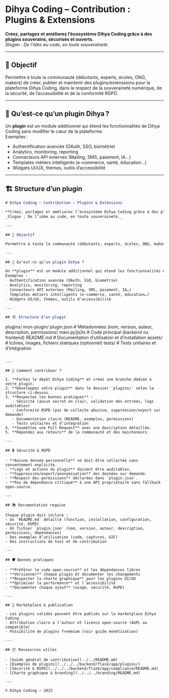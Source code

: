 # Dihya Coding – Contribution : Plugins & Extensions

**Créez, partagez et améliorez l’écosystème Dihya Coding grâce à des plugins souverains, sécurisés et ouverts.**  
_Slogan : De l’idée au code, en toute souveraineté._

---

## 🎯 Objectif

Permettre à toute la communauté (débutants, experts, écoles, ONG, makers) de créer, publier et maintenir des plugins/extenssions pour la plateforme Dihya Coding, dans le respect de la souveraineté numérique, de la sécurité, de l’accessibilité et de la conformité RGPD.

---

## 🧩 Qu’est-ce qu’un plugin Dihya ?

Un **plugin** est un module additionnel qui étend les fonctionnalités de Dihya Coding sans modifier le cœur de la plateforme.  
Exemples :  
- Authentification avancée (OAuth, SSO, biométrie)
- Analytics, monitoring, reporting
- Connecteurs API externes (Mailing, SMS, paiement, IA…)
- Templates métiers intelligents (e-commerce, santé, éducation…)
- Widgets UI/UX, thèmes, outils d’accessibilité

---

## 🏗️ Structure d’un plugin
```markdown
# Dihya Coding – Contribution : Plugins & Extensions

**Créez, partagez et améliorez l’écosystème Dihya Coding grâce à des plugins souverains, sécurisés et ouverts.**  
_Slogan : De l’idée au code, en toute souveraineté._

---

## 🎯 Objectif

Permettre à toute la communauté (débutants, experts, écoles, ONG, makers) de créer, publier et maintenir des plugins/extenssions pour la plateforme Dihya Coding, dans le respect de la souveraineté numérique, de la sécurité, de l’accessibilité et de la conformité RGPD.

---

## 🧩 Qu’est-ce qu’un plugin Dihya ?

Un **plugin** est un module additionnel qui étend les fonctionnalités de Dihya Coding sans modifier le cœur de la plateforme.  
Exemples :  
- Authentification avancée (OAuth, SSO, biométrie)
- Analytics, monitoring, reporting
- Connecteurs API externes (Mailing, SMS, paiement, IA…)
- Templates métiers intelligents (e-commerce, santé, éducation…)
- Widgets UI/UX, thèmes, outils d’accessibilité

---

## 🏗️ Structure d’un plugin

```
plugins/
  mon-plugin/
    plugin.json         # Métadonnées (nom, version, auteur, description, permissions)
    main.py|js|ts       # Code principal (backend ou frontend)
    README.md           # Documentation d’utilisation et d’installation
    assets/             # Icônes, images, fichiers statiques (optionnel)
    tests/              # Tests unitaires et d’intégration
```

---

## 🚀 Comment contribuer ?

1. **Forkez le dépôt Dihya Coding** et créez une branche dédiée à votre plugin.
2. **Développez votre plugin** dans le dossier `plugins/` selon la structure ci-dessus.
3. **Respectez les bonnes pratiques** :  
   - Sécurité (aucun secret en clair, validation des entrées, logs auditables)
   - Conformité RGPD (pas de collecte abusive, suppression/export sur demande)
   - Documentation claire (README, exemples, permissions)
   - Tests unitaires et d’intégration
4. **Soumettez une Pull Request** avec une description détaillée.
5. **Répondez aux retours** de la communauté et des mainteneurs.

---

## 🔒 Sécurité & RGPD

- **Aucune donnée personnelle** ne doit être collectée sans consentement explicite.
- **Logs et actions du plugin** doivent être auditables.
- **Suppression/export/anonymisation** des données sur demande.
- **Respect des permissions** déclarées dans `plugin.json`.
- **Pas de dépendance critique** à une API propriétaire sans fallback open-source.

---

## 📚 Documentation requise

Chaque plugin doit inclure :
- Un `README.md` détaillé (fonction, installation, configuration, sécurité, RGPD)
- Un fichier `plugin.json` (nom, version, auteur, description, permissions, dépendances)
- Des exemples d’utilisation (code, captures, GIF)
- Des instructions de test et de contribution

---

## 🛡️ Bonnes pratiques

- **Préférer le code open-source** et les dépendances libres
- **Versionner** chaque plugin et documenter les changements
- **Respecter la charte graphique** pour les plugins UI/UX
- **Optimiser la performance** et l’accessibilité
- **Documenter chaque ajout** (usage, sécurité, RGPD)

---

## 🤝 Marketplace & publication

- Les plugins validés peuvent être publiés sur la marketplace Dihya Coding
- Attribution claire à l’auteur et licence open-source (AGPL ou compatible)
- Possibilité de plugins freemium (voir guide monétisation)

---

## 📦 Ressources utiles

- [Guide général de contribution](../../README.md)
- [Exemples de plugins](../../../backend/flask/app/plugins/)
- [Sécurité & RGPD](../../../backend/flask/app/compliance/README.md)
- [Charte graphique & branding](../../../branding/README.md)

---

© Dihya Coding – 2025
```